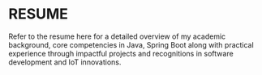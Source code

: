 # RESUME
Refer to the resume here for a detailed overview of my academic background, core competencies in Java, Spring Boot along with practical experience through impactful projects and recognitions in software development and IoT innovations.
